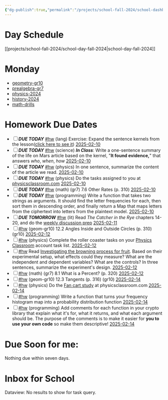 ```yaml
---
{"dg-publish":true,"permalink":"/projects/school-fall-2024/school-dashboard/"}
---
```



# Day Schedule

[[projects/school-fall-2024/school-day-fall-2024\|school-day-fall-2024]]

<span><span><span alt="school-day-fall-2024 > Monday" src="school-day-fall-2024#Monday" class="internal-embed markdown-embed inline-embed is-loaded"><div class="markdown-embed-title"></div><div class="markdown-preview-view markdown-rendered show-indentation-guide"><h1 data-heading="Monday" dir="auto">Monday</h1>
<ul>
<li dir="auto"><a data-href="geometry-gr10" href="geometry-gr10" class="internal-link" target="_blank" rel="noopener nofollow">geometry-gr10</a></li>
<li dir="auto"><a data-href="prealgebra-gr7" href="prealgebra-gr7" class="internal-link" target="_blank" rel="noopener nofollow">prealgebra-gr7</a></li>
<li dir="auto"><a data-href="physics-2024" href="physics-2024" class="internal-link" target="_blank" rel="noopener nofollow">physics-2024</a></li>
<li dir="auto"><a data-href="history-2024" href="history-2024" class="internal-link" target="_blank" rel="noopener nofollow">history-2024</a></li>
<li dir="auto"><a data-href="math-drills" href="math-drills" class="internal-link" target="_blank" rel="noopener nofollow">math-drills</a></li>
</ul></div></span></span></span>

# Homework Due Dates

<div><ul class="contains-task-list"><li data-task=" " class="dataview task-list-item"><input type="checkbox" class="dataview task-list-item-checkbox"><span><strong><em>DUE TODAY</em></strong> <a href="#hw" class="tag" target="_blank" rel="noopener nofollow">#hw</a> (lang) Exercise: Expand the sentence kernels from the lesson(<a data-tooltip-position="top" aria-label="https://school.ginosterous.com/projects/school-fall-2024/language/lessons/sentence-expansions" rel="noopener nofollow" class="external-link" href="https://school.ginosterous.com/projects/school-fall-2024/language/lessons/sentence-expansions" target="_blank">click here to see it</a>) <a data-href="2025-02-10" href="2025-02-10" class="internal-link" target="_blank" rel="noopener nofollow">2025-02-10</a></span></li><li data-task=" " class="dataview task-list-item"><input type="checkbox" class="dataview task-list-item-checkbox"><span><strong><em>DUE TODAY</em></strong> <a href="#hw" class="tag" target="_blank" rel="noopener nofollow">#hw</a> (science) <strong><em>In Class</em></strong>: Write a one-sentence summary of the life on Mars article based on the kernel, "<strong>It found evidence,</strong>" that answers <em>who</em>, <em>when</em>, <em>how</em> <a data-href="2025-02-10" href="2025-02-10" class="internal-link" target="_blank" rel="noopener nofollow">2025-02-10</a></span></li><li data-task=" " class="dataview task-list-item"><input type="checkbox" class="dataview task-list-item-checkbox"><span><strong><em>DUE TODAY</em></strong> <a href="#hw" class="tag" target="_blank" rel="noopener nofollow">#hw</a> (physics) In one sentence, summarize the content of the article we read. <a data-href="2025-02-10" href="2025-02-10" class="internal-link" target="_blank" rel="noopener nofollow">2025-02-10</a></span></li><li data-task=" " class="dataview task-list-item"><input type="checkbox" class="dataview task-list-item-checkbox"><span><strong><em>DUE TODAY</em></strong> <a href="#hw" class="tag" target="_blank" rel="noopener nofollow">#hw</a> (physics) Do the tasks assigned to you at <a data-tooltip-position="top" aria-label="https://physicsclassroom.com" rel="noopener nofollow" class="external-link" href="https://physicsclassroom.com" target="_blank">physicsclassroom.com</a> <a data-href="2025-02-10" href="2025-02-10" class="internal-link" target="_blank" rel="noopener nofollow">2025-02-10</a></span></li><li data-task=" " class="dataview task-list-item"><input type="checkbox" class="dataview task-list-item-checkbox"><span><strong><em>DUE TODAY</em></strong> <a href="#hw" class="tag" target="_blank" rel="noopener nofollow">#hw</a> (math) (gr7) 7.6 Other Rates (p. 310) <a data-href="2025-02-10" href="2025-02-10" class="internal-link" target="_blank" rel="noopener nofollow">2025-02-10</a></span></li><li data-task=" " class="dataview task-list-item"><input type="checkbox" class="dataview task-list-item-checkbox"><span><strong><em>DUE TODAY</em></strong> <a href="#hw" class="tag" target="_blank" rel="noopener nofollow">#hw</a> (programming) Write a function that takes two strings as arguments. It should find the letter frequencies for each, then sort them in descending order, and finally return a Map that maps letters from the ciphertext into letters from the plaintext model. <a data-href="2025-02-10" href="2025-02-10" class="internal-link" target="_blank" rel="noopener nofollow">2025-02-10</a></span></li><li data-task=" " class="dataview task-list-item"><input type="checkbox" class="dataview task-list-item-checkbox"><span><strong><em>DUE TOMORROW</em></strong> <a href="#hw" class="tag" target="_blank" rel="noopener nofollow">#hw</a> (lit) Read <em>The Catcher in the Rye</em> chapters 14-20, and do the <a data-tooltip-position="top" aria-label="https://school.ginosterous.com/projects/school-fall-2024/language/catcher-in-the-rye" rel="noopener nofollow" class="external-link" href="https://school.ginosterous.com/projects/school-fall-2024/language/catcher-in-the-rye" target="_blank">weekly discussion prep</a> <a data-href="2025-02-11" href="2025-02-11" class="internal-link" target="_blank" rel="noopener nofollow">2025-02-11</a></span></li><li data-task=" " class="dataview task-list-item"><input type="checkbox" class="dataview task-list-item-checkbox"><span><a href="#hw" class="tag" target="_blank" rel="noopener nofollow">#hw</a> (geom-gr10) 12.2 Angles Inside and Outside Circles  (p. 310) (gr10) <a data-href="2025-02-12" href="2025-02-12" class="internal-link" target="_blank" rel="noopener nofollow">2025-02-12</a></span></li><li data-task=" " class="dataview task-list-item"><input type="checkbox" class="dataview task-list-item-checkbox"><span><a href="#hw" class="tag" target="_blank" rel="noopener nofollow">#hw</a> (physics) Complete the roller coaster tasks on your <a data-tooltip-position="top" aria-label="https://www.physicsclassroom.com" rel="noopener nofollow" class="external-link" href="https://www.physicsclassroom.com" target="_blank">Physics Classroom</a> account task list. <a data-href="2025-02-12" href="2025-02-12" class="internal-link" target="_blank" rel="noopener nofollow">2025-02-12</a></span></li><li data-task=" " class="dataview task-list-item"><input type="checkbox" class="dataview task-list-item-checkbox"><span><a href="#hw" class="tag" target="_blank" rel="noopener nofollow">#hw</a> Read <a data-tooltip-position="top" aria-label="https://www.snexplores.org/article/fresh-fruit-slices-turn-brown" rel="noopener nofollow" class="external-link" href="https://www.snexplores.org/article/fresh-fruit-slices-turn-brown" target="_blank">Investigating the browning process for fruit</a>. Based on their experimental setup, what effects could they measure? What are the independent and dependent variables? What are the controls? In three sentences, summarize the experiment's design. <a data-href="2025-02-12" href="2025-02-12" class="internal-link" target="_blank" rel="noopener nofollow">2025-02-12</a></span></li><li data-task=" " class="dataview task-list-item"><input type="checkbox" class="dataview task-list-item-checkbox"><span><a href="#hw" class="tag" target="_blank" rel="noopener nofollow">#hw</a> (math) (gr7) 8.1 What is a Percent? (p. 320) <a data-href="2025-02-12" href="2025-02-12" class="internal-link" target="_blank" rel="noopener nofollow">2025-02-12</a></span></li><li data-task=" " class="dataview task-list-item"><input type="checkbox" class="dataview task-list-item-checkbox"><span><a href="#hw" class="tag" target="_blank" rel="noopener nofollow">#hw</a> (geom-gr10) 12.3 Tangents  (p. 316) (gr10) <a data-href="2025-02-14" href="2025-02-14" class="internal-link" target="_blank" rel="noopener nofollow">2025-02-14</a></span></li><li data-task=" " class="dataview task-list-item"><input type="checkbox" class="dataview task-list-item-checkbox"><span><a href="#hw" class="tag" target="_blank" rel="noopener nofollow">#hw</a> (physics) Do the <a data-tooltip-position="top" aria-label="https://www.physicsclassroom.com/reasoning/newtonslaws/Fan-Cart-Study/" rel="noopener nofollow" class="external-link" href="https://www.physicsclassroom.com/reasoning/newtonslaws/Fan-Cart-Study/" target="_blank">Fan cart study</a> at physicsclassroom.com <a data-href="2025-02-14" href="2025-02-14" class="internal-link" target="_blank" rel="noopener nofollow">2025-02-14</a></span></li><li data-task=" " class="dataview task-list-item"><input type="checkbox" class="dataview task-list-item-checkbox"><span><a href="#hw" class="tag" target="_blank" rel="noopener nofollow">#hw</a> (programming) Write a function that turns your frequency histogram map into a probability distribution function <a data-href="2025-02-14" href="2025-02-14" class="internal-link" target="_blank" rel="noopener nofollow">2025-02-14</a></span></li><li data-task=" " class="dataview task-list-item"><input type="checkbox" class="dataview task-list-item-checkbox"><span><a href="#hw" class="tag" target="_blank" rel="noopener nofollow">#hw</a> (programming) Add comments for each function in your crypto library that explain what it's for, what it returns, and what each argument should be. The purpose of the comments is to make it easier for <strong>you to use your own code</strong> so make them descriptive! <a data-href="2025-02-14" href="2025-02-14" class="internal-link" target="_blank" rel="noopener nofollow">2025-02-14</a></span></li></ul></div>


# Due Soon for me:

<p><span>Nothing due within seven days.</span></p>

# Inbox for School
<div><div class="dataview dataview-error-box"><p class="dataview dataview-error-message">Dataview: No results to show for task query.</p></div></div>